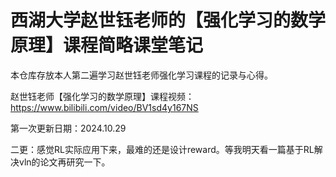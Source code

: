 # 西湖大学赵世钰老师的【强化学习的数学原理】课程简略课堂笔记

本仓库存放本人第二遍学习赵世钰老师强化学习课程的记录与心得。

赵世钰老师【强化学习的数学原理】课程视频：https://www.bilibili.com/video/BV1sd4y167NS

第一次更新日期：2024.10.29



二更：感觉RL实际应用下来，最难的还是设计reward。等我明天看一篇基于RL解决vln的论文再研究一下。